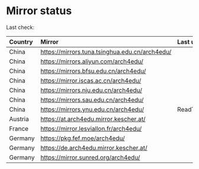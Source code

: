 <script src="./time.js"></script>
# Mirror status
Last check: <script type="text/javascript">localize(1680992146.4451165);</script>

|Country|Mirror|Last update|
|:------|:-----|:----------|
|China|https://mirrors.tuna.tsinghua.edu.cn/arch4edu/|<script type="text/javascript">localize(1680978666);</script>|
|China|https://mirrors.aliyun.com/arch4edu/|<script type="text/javascript">localize(1680892162);</script>|
|China|https://mirrors.bfsu.edu.cn/arch4edu/|<script type="text/javascript">localize(1680892162);</script>|
|China|https://mirror.iscas.ac.cn/arch4edu/|<script type="text/javascript">localize(1680978666);</script>|
|China|https://mirrors.nju.edu.cn/arch4edu/|<script type="text/javascript">localize(1680892162);</script>|
|China|https://mirrors.sau.edu.cn/arch4edu/|<script type="text/javascript">localize(1673850842);</script>|
|China|https://mirrors.ynu.edu.cn/arch4edu/|ReadTimeout|
|Austria|https://at.arch4edu.mirror.kescher.at/|<script type="text/javascript">localize(1680892162);</script>|
|France|https://mirror.lesviallon.fr/arch4edu/|<script type="text/javascript">localize(1680892162);</script>|
|Germany|https://pkg.fef.moe/arch4edu/|<script type="text/javascript">localize(1680892162);</script>|
|Germany|https://de.arch4edu.mirror.kescher.at/|<script type="text/javascript">localize(1680892162);</script>|
|Germany|https://mirror.sunred.org/arch4edu/|<script type="text/javascript">localize(1680892162);</script>|

<script src="./tablefilter/tablefilter.js"></script>
<script src="./table.js"></script>